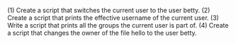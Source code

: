  (1) Create a script that switches the current user to the user betty.
 (2) Create a script that prints the effective username of the current user.
 (3) Write a script that prints all the groups the current user is part of.
 (4) Create  a script that changes the owner of the file hello to the user betty. 
